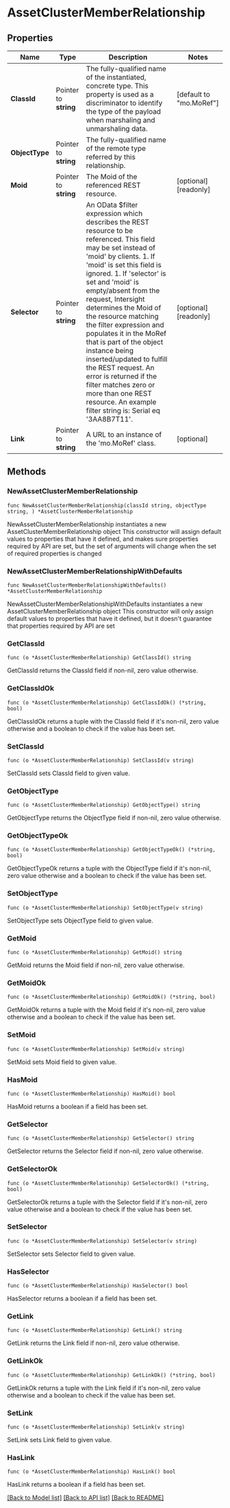# AssetClusterMemberRelationship

## Properties

Name | Type | Description | Notes
------------ | ------------- | ------------- | -------------
**ClassId** | Pointer to **string** | The fully-qualified name of the instantiated, concrete type. This property is used as a discriminator to identify the type of the payload when marshaling and unmarshaling data. | [default to "mo.MoRef"]
**ObjectType** | Pointer to **string** | The fully-qualified name of the remote type referred by this relationship. | 
**Moid** | Pointer to **string** | The Moid of the referenced REST resource. | [optional] [readonly] 
**Selector** | Pointer to **string** | An OData $filter expression which describes the REST resource to be referenced. This field may be set instead of &#39;moid&#39; by clients. 1. If &#39;moid&#39; is set this field is ignored. 1. If &#39;selector&#39; is set and &#39;moid&#39; is empty/absent from the request, Intersight determines the Moid of the resource matching the filter expression and populates it in the MoRef that is part of the object instance being inserted/updated to fulfill the REST request. An error is returned if the filter matches zero or more than one REST resource. An example filter string is: Serial eq &#39;3AA8B7T11&#39;. | [optional] [readonly] 
**Link** | Pointer to **string** | A URL to an instance of the &#39;mo.MoRef&#39; class. | [optional] 

## Methods

### NewAssetClusterMemberRelationship

`func NewAssetClusterMemberRelationship(classId string, objectType string, ) *AssetClusterMemberRelationship`

NewAssetClusterMemberRelationship instantiates a new AssetClusterMemberRelationship object
This constructor will assign default values to properties that have it defined,
and makes sure properties required by API are set, but the set of arguments
will change when the set of required properties is changed

### NewAssetClusterMemberRelationshipWithDefaults

`func NewAssetClusterMemberRelationshipWithDefaults() *AssetClusterMemberRelationship`

NewAssetClusterMemberRelationshipWithDefaults instantiates a new AssetClusterMemberRelationship object
This constructor will only assign default values to properties that have it defined,
but it doesn't guarantee that properties required by API are set

### GetClassId

`func (o *AssetClusterMemberRelationship) GetClassId() string`

GetClassId returns the ClassId field if non-nil, zero value otherwise.

### GetClassIdOk

`func (o *AssetClusterMemberRelationship) GetClassIdOk() (*string, bool)`

GetClassIdOk returns a tuple with the ClassId field if it's non-nil, zero value otherwise
and a boolean to check if the value has been set.

### SetClassId

`func (o *AssetClusterMemberRelationship) SetClassId(v string)`

SetClassId sets ClassId field to given value.


### GetObjectType

`func (o *AssetClusterMemberRelationship) GetObjectType() string`

GetObjectType returns the ObjectType field if non-nil, zero value otherwise.

### GetObjectTypeOk

`func (o *AssetClusterMemberRelationship) GetObjectTypeOk() (*string, bool)`

GetObjectTypeOk returns a tuple with the ObjectType field if it's non-nil, zero value otherwise
and a boolean to check if the value has been set.

### SetObjectType

`func (o *AssetClusterMemberRelationship) SetObjectType(v string)`

SetObjectType sets ObjectType field to given value.


### GetMoid

`func (o *AssetClusterMemberRelationship) GetMoid() string`

GetMoid returns the Moid field if non-nil, zero value otherwise.

### GetMoidOk

`func (o *AssetClusterMemberRelationship) GetMoidOk() (*string, bool)`

GetMoidOk returns a tuple with the Moid field if it's non-nil, zero value otherwise
and a boolean to check if the value has been set.

### SetMoid

`func (o *AssetClusterMemberRelationship) SetMoid(v string)`

SetMoid sets Moid field to given value.

### HasMoid

`func (o *AssetClusterMemberRelationship) HasMoid() bool`

HasMoid returns a boolean if a field has been set.

### GetSelector

`func (o *AssetClusterMemberRelationship) GetSelector() string`

GetSelector returns the Selector field if non-nil, zero value otherwise.

### GetSelectorOk

`func (o *AssetClusterMemberRelationship) GetSelectorOk() (*string, bool)`

GetSelectorOk returns a tuple with the Selector field if it's non-nil, zero value otherwise
and a boolean to check if the value has been set.

### SetSelector

`func (o *AssetClusterMemberRelationship) SetSelector(v string)`

SetSelector sets Selector field to given value.

### HasSelector

`func (o *AssetClusterMemberRelationship) HasSelector() bool`

HasSelector returns a boolean if a field has been set.

### GetLink

`func (o *AssetClusterMemberRelationship) GetLink() string`

GetLink returns the Link field if non-nil, zero value otherwise.

### GetLinkOk

`func (o *AssetClusterMemberRelationship) GetLinkOk() (*string, bool)`

GetLinkOk returns a tuple with the Link field if it's non-nil, zero value otherwise
and a boolean to check if the value has been set.

### SetLink

`func (o *AssetClusterMemberRelationship) SetLink(v string)`

SetLink sets Link field to given value.

### HasLink

`func (o *AssetClusterMemberRelationship) HasLink() bool`

HasLink returns a boolean if a field has been set.


[[Back to Model list]](../README.md#documentation-for-models) [[Back to API list]](../README.md#documentation-for-api-endpoints) [[Back to README]](../README.md)


